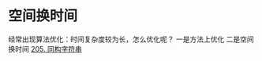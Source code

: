 # 空间换时间
经常出现算法优化：时间复杂度较为长，怎么优化呢？
一是方法上优化
二是空间换时间
[205. 同构字符串](https://leetcode-cn.com/problems/isomorphic-strings/)
